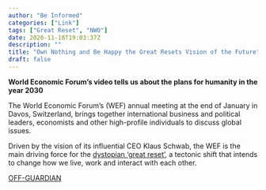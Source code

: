```yaml
---
author: "Be Informed"
categories: ["Link"]
tags: ["Great Reset", "NWO"]
date: 2020-11-18T19:03:37Z
description: ""
title: "Own Nothing and Be Happy the Great Resets Vision of the Future"
draft: false
---
```


**World Economic Forum’s video tells us about the plans for humanity in the year 2030**  

The World Economic Forum’s (WEF) annual meeting at  the end of January in Davos, Switzerland, brings together international  business and political leaders, economists and other high-profile  individuals to discuss global issues.   

Driven by the vision of its influential CEO Klaus Schwab, the WEF is the main driving force for the [dystopian ‘great reset’](https://off-guardian.org/2020/10/12/klaus-schwab-his-great-fascist-reset/), a tectonic shift that intends to change how we live, work and interact with each other.  

[OFF-GUARDIAN](https://off-guardian.org/2020/11/12/own-nothing-and-be-happy-the-great-resets-vision-of-the-future/)